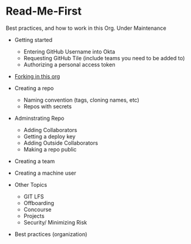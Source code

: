 # Read-Me-First
Best practices, and how to work in this Org. 
Under Maintenance 

* Getting started
   * Entering GitHub Username into Okta
   * Requesting GitHub Tile (include teams you need to be added to)
   * Authorizing a personal access token
* [Forking in this org](forking.md)
* Creating a repo
  * Naming convention (tags, cloning names, etc)
  * Repos with secrets
* Adminstrating Repo
   * Adding Collaborators
   * Getting a deploy key
   * Adding Outside Collaborators
   * Making a repo public

* Creating a team
* Creating a machine user

* Other Topics
   * GIT LFS
   * Offboarding
   * Concourse
   * Projects
   * Security/ Minimizing Risk
 
* Best practices (organization) 

